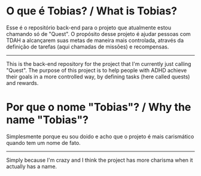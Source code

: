 # O que é Tobias? / What is Tobias?
Esse é o repositório back-end para o projeto que atualmente estou chamando só de "Quest". O propósito desse projeto é ajudar pessoas com TDAH a alcançarem suas metas de maneira mais controlada, através da definição de tarefas (aqui chamadas de missões) e recompensas.

------

This is the back-end repository for the project that I'm currently just calling "Quest". The purpose of this project is to help people with ADHD achieve their goals in a more controlled way, by defining tasks (here called quests) and rewards.

# Por que o nome "Tobias"? / Why the name "Tobias"?
Simplesmente porque eu sou doido e acho que o projeto é mais carismático quando tem um nome de fato.

------

Simply because I'm crazy and I think the project has more charisma when it actually has a name.